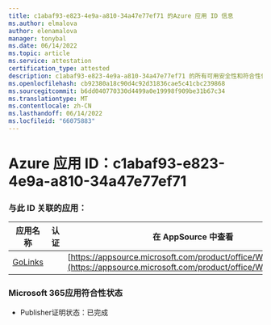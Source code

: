 ```yaml
---
title: c1abaf93-e823-4e9a-a810-34a47e77ef71 的Azure 应用 ID 信息
ms.author: elmalova
author: elenamalova
manager: tonybal
ms.date: 06/14/2022
ms.topic: article
ms.service: attestation
certification_type: attested
description: c1abaf93-e823-4e9a-a810-34a47e77ef71 的所有可用安全性和符合性信息。
ms.openlocfilehash: cb92380a18c90d4c92d31836cae5c41cbc239868
ms.sourcegitcommit: b6dd040770330d4499a0e19998f909be31b67c34
ms.translationtype: MT
ms.contentlocale: zh-CN
ms.lasthandoff: 06/14/2022
ms.locfileid: "66075883"
---
```

# <a name="azure-app-id-c1abaf93-e823-4e9a-a810-34a47e77ef71"></a>Azure 应用 ID：c1abaf93-e823-4e9a-a810-34a47e77ef71


### <a name="apps-associated-with-this-id"></a>与此 ID 关联的应用：
| **应用名称** | **认证** | **在 AppSource 中查看** |
|--------------|---------------|-----------------------|
| [GoLinks](../forward/WA200003853.md) |  | [https://appsource.microsoft.com/product/office/WA200003853](https://appsource.microsoft.com/product/office/WA200003853) |

### <a name="microsoft-365-app-compliance-status"></a>Microsoft 365应用符合性状态
- Publisher证明状态：已完成
